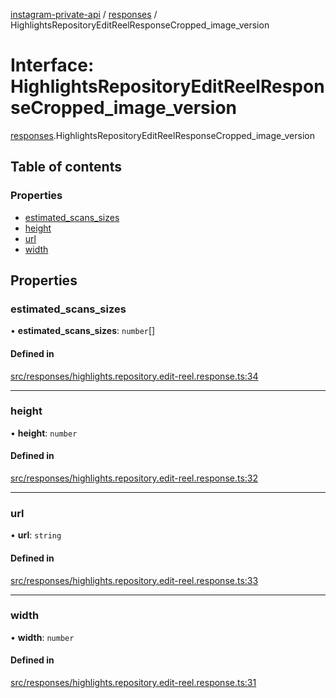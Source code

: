 [instagram-private-api](../../README.md) / [responses](../../modules/responses.md) / HighlightsRepositoryEditReelResponseCropped_image_version

# Interface: HighlightsRepositoryEditReelResponseCropped\_image\_version

[responses](../../modules/responses.md).HighlightsRepositoryEditReelResponseCropped_image_version

## Table of contents

### Properties

- [estimated\_scans\_sizes](HighlightsRepositoryEditReelResponseCropped_image_version.md#estimated_scans_sizes)
- [height](HighlightsRepositoryEditReelResponseCropped_image_version.md#height)
- [url](HighlightsRepositoryEditReelResponseCropped_image_version.md#url)
- [width](HighlightsRepositoryEditReelResponseCropped_image_version.md#width)

## Properties

### estimated\_scans\_sizes

• **estimated\_scans\_sizes**: `number`[]

#### Defined in

[src/responses/highlights.repository.edit-reel.response.ts:34](https://github.com/Nerixyz/instagram-private-api/blob/4971f34/src/responses/highlights.repository.edit-reel.response.ts#L34)

___

### height

• **height**: `number`

#### Defined in

[src/responses/highlights.repository.edit-reel.response.ts:32](https://github.com/Nerixyz/instagram-private-api/blob/4971f34/src/responses/highlights.repository.edit-reel.response.ts#L32)

___

### url

• **url**: `string`

#### Defined in

[src/responses/highlights.repository.edit-reel.response.ts:33](https://github.com/Nerixyz/instagram-private-api/blob/4971f34/src/responses/highlights.repository.edit-reel.response.ts#L33)

___

### width

• **width**: `number`

#### Defined in

[src/responses/highlights.repository.edit-reel.response.ts:31](https://github.com/Nerixyz/instagram-private-api/blob/4971f34/src/responses/highlights.repository.edit-reel.response.ts#L31)
